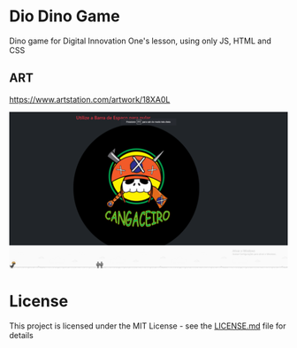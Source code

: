 # Dio Dino Game
Dino game for Digital Innovation One's lesson, using only JS, HTML and CSS

## ART
https://www.artstation.com/artwork/18XA0L

![screenshot](screen\screen-1.png?raw=true "screenshot")


# License
This project is licensed under the MIT License - see the [LICENSE.md](LICENSE.md) file for details
